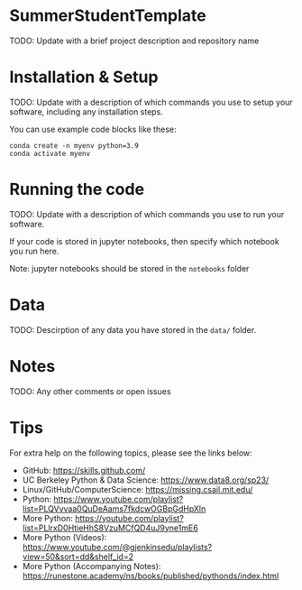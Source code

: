 # SummerStudentTemplate
TODO: Update with a brief project description and repository name

# Installation & Setup
TODO: Update with a description of which commands you use to setup your software, including any installation steps.

You can use example code blocks like these:
```
conda create -n myenv python=3.9
conda activate myenv
```

# Running the code
TODO: Update with a description of which commands you use to run your software.

If your code is stored in jupyter notebooks, then specify which notebook you run here.

Note: jupyter notebooks should be stored in the `notebooks` folder


# Data
TODO: Descirption of any data you have stored in the `data/` folder.

# Notes
TODO: Any other comments or open issues

# Tips
For extra help on the following topics, please see the links below:
- GitHub: https://skills.github.com/
- UC Berkeley Python & Data Science: https://www.data8.org/sp23/
- Linux/GitHub/ComputerScience: https://missing.csail.mit.edu/
- Python: https://www.youtube.com/playlist?list=PLQVvvaa0QuDeAams7fkdcwOGBpGdHpXln
- More Python: https://youtube.com/playlist?list=PLlrxD0HtieHhS8VzuMCfQD4uJ9yne1mE6
- More Python (Videos): https://www.youtube.com/@gjenkinsedu/playlists?view=50&sort=dd&shelf_id=2
- More Python (Accompanying Notes): https://runestone.academy/ns/books/published/pythonds/index.html

